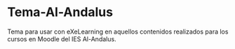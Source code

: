 # Tema-Al-Andalus
Tema para usar con eXeLearning en aquellos contenidos realizados para los cursos en Moodle del IES Al-Andalus.

